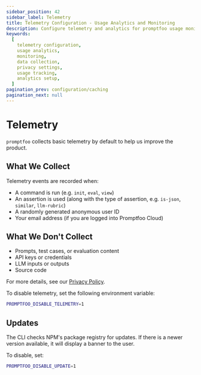 ```yaml
---
sidebar_position: 42
sidebar_label: Telemetry
title: Telemetry Configuration - Usage Analytics and Monitoring
description: Configure telemetry and analytics for promptfoo usage monitoring. Learn data collection settings, privacy controls, and usage tracking options.
keywords:
  [
    telemetry configuration,
    usage analytics,
    monitoring,
    data collection,
    privacy settings,
    usage tracking,
    analytics setup,
  ]
pagination_prev: configuration/caching
pagination_next: null
---
```


# Telemetry

`promptfoo` collects basic telemetry by default to help us improve the product.

## What We Collect

Telemetry events are recorded when:

- A command is run (e.g. `init`, `eval`, `view`)
- An assertion is used (along with the type of assertion, e.g. `is-json`, `similar`, `llm-rubric`)
- A randomly generated anonymous user ID
- Your email address (if you are logged into Promptfoo Cloud)

## What We Don't Collect

- Prompts, test cases, or evaluation content
- API keys or credentials
- LLM inputs or outputs
- Source code

For more details, see our [Privacy Policy](https://www.promptfoo.dev/privacy/).

To disable telemetry, set the following environment variable:

```sh
PROMPTFOO_DISABLE_TELEMETRY=1
```

## Updates

The CLI checks NPM's package registry for updates. If there is a newer version available, it will display a banner to the user.

To disable, set:

```sh
PROMPTFOO_DISABLE_UPDATE=1
```
